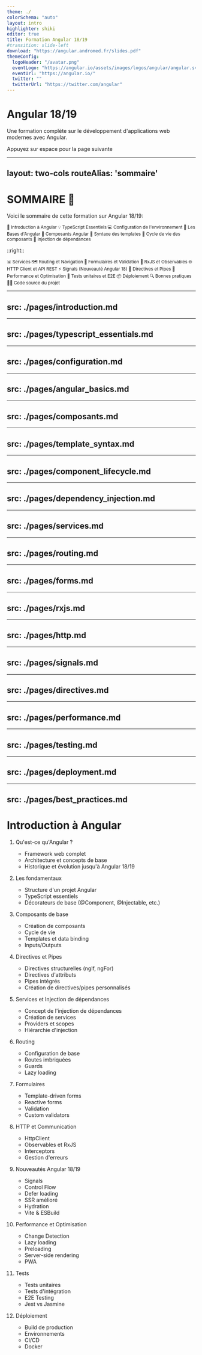 ```yaml
---
theme: ./
colorSchema: "auto"
layout: intro
highlighter: shiki
editor: true
title: Formation Angular 18/19
#transition: slide-left
download: "https://angular.andromed.fr/slides.pdf"
themeConfig:
  logoHeader: "/avatar.png"
  eventLogo: "https://angular.io/assets/images/logos/angular/angular.svg"
  eventUrl: "https://angular.io/"
  twitter: ""
  twitterUrl: "https://twitter.com/angular"
---
```


# Angular 18/19

Une formation complète sur le développement d'applications web modernes avec Angular.

<div class="pt-12">
  <span @click="next" class="px-2 p-1 rounded cursor-pointer hover:bg-white hover:bg-opacity-10">
    Appuyez sur espace pour la page suivante <carbon:arrow-right class="inline"/>
  </span>
</div>

---
layout: two-cols
routeAlias: 'sommaire'
---

<a name="SOMMAIRE" id="sommaire"></a>

# SOMMAIRE 📜

Voici le sommaire de cette formation sur Angular 18/19:

<small>

<div class="flex flex-col gap-2">
<Link to="introduction-angular">🚀 Introduction à Angular</Link>
<Link to="typescript-essentials">💡 TypeScript Essentiels</Link>
<Link to="configuration-environnement">💻 Configuration de l'environnement</Link>
<Link to="angular-basics">🎯 Les Bases d'Angular</Link>
<Link to="composants-angular">🔧 Composants Angular</Link>
<Link to="template-syntax">📝 Syntaxe des templates</Link>
<Link to="component-lifecycle">🔄 Cycle de vie des composants</Link>
<Link to="dependency-injection">💉 Injection de dépendances</Link>
</div>

</small>

::right::

<small>

<div class="flex flex-col gap-2">
<Link to="services-dependency-injection">📊 Services</Link>
<Link to="routing-navigation">🗺️ Routing et Navigation</Link>
<Link to="forms-validation">📝 Formulaires et Validation</Link>
<Link to="rxjs-observables">🔄 RxJS et Observables</Link>
<Link to="http-client">🌐 HTTP Client et API REST</Link>
<Link to="signals">⚡ Signals (Nouveauté Angular 18)</Link>
<Link to="directives-pipes">📱 Directives et Pipes</Link>
<Link to="performance">🚀 Performance et Optimisation</Link>
<Link to="testing">🧪 Tests unitaires et E2E</Link>
<Link to="deployment">📦 Déploiement</Link>
<Link to="best-practices">🔍 Bonnes pratiques</Link>
<Link to="source-code">🧑‍💻 Code source du projet</Link>
</div>

</small>

---
src: ./pages/introduction.md
---

---
src: ./pages/typescript_essentials.md
---

---
src: ./pages/configuration.md
---

---
src: ./pages/angular_basics.md
---

---
src: ./pages/composants.md
---

---
src: ./pages/template_syntax.md
---

---
src: ./pages/component_lifecycle.md
---

---
src: ./pages/dependency_injection.md
---

---
src: ./pages/services.md
---

---
src: ./pages/routing.md
---

---
src: ./pages/forms.md
---

---
src: ./pages/rxjs.md
---

---
src: ./pages/http.md
---

---
src: ./pages/signals.md
---

---
src: ./pages/directives.md
---

---
src: ./pages/performance.md
---

---
src: ./pages/testing.md
---

---
src: ./pages/deployment.md
---

---
src: ./pages/best_practices.md
---

# Introduction à Angular

1. Qu'est-ce qu'Angular ?
   - Framework web complet
   - Architecture et concepts de base
   - Historique et évolution jusqu'à Angular 18/19

2. Les fondamentaux
   - Structure d'un projet Angular
   - TypeScript essentiels
   - Décorateurs de base (@Component, @Injectable, etc.)

3. Composants de base
   - Création de composants
   - Cycle de vie
   - Templates et data binding
   - Inputs/Outputs

4. Directives et Pipes
   - Directives structurelles (ngIf, ngFor)
   - Directives d'attributs
   - Pipes intégrés
   - Création de directives/pipes personnalisés

5. Services et Injection de dépendances
   - Concept de l'injection de dépendances
   - Création de services
   - Providers et scopes
   - Hiérarchie d'injection

6. Routing
   - Configuration de base
   - Routes imbriquées
   - Guards
   - Lazy loading

7. Formulaires
   - Template-driven forms
   - Reactive forms
   - Validation
   - Custom validators

8. HTTP et Communication
   - HttpClient
   - Observables et RxJS
   - Interceptors
   - Gestion d'erreurs

9. Nouveautés Angular 18/19
   - Signals
   - Control Flow
   - Defer loading
   - SSR amélioré
   - Hydration
   - Vite & ESBuild

10. Performance et Optimisation
    - Change Detection
    - Lazy loading
    - Preloading
    - Server-side rendering
    - PWA

11. Tests
    - Tests unitaires
    - Tests d'intégration
    - E2E Testing
    - Jest vs Jasmine

12. Déploiement
    - Build de production
    - Environnements
    - CI/CD
    - Docker
